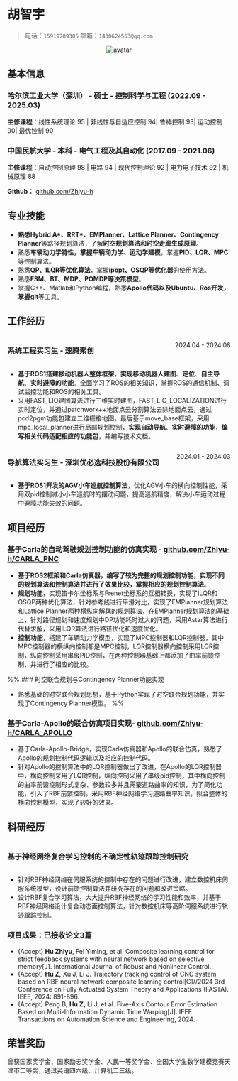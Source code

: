 # 胡智宇

> 电话：`15919789305`       邮箱：`1430624563@qq.com`

<div style="text-align: center;">
    <img src="https://s2.loli.net/2024/08/05/KHw1BS4vG6h5jN9.jpg" alt="avatar">
</div>

## 基本信息

### 哈尔滨工业大学（深圳） - 硕士 - 控制科学与工程   (2022.09 - 2025.03)



**主修课程**：线性系统理论 95 | 非线性与自适应控制 94| 鲁棒控制 93| 运动控制 90| 最优控制 90


### 中国民航大学 - 本科 - 电气工程及其自动化  (2017.09 - 2021.06)
**主修课程**：自动控制原理 98 | 电路 94 | 现代控制理论 92 | 电力电子技术 92 | 机械原理 88



**Github：** [github.com/Zhiyu-h](https://github.com/Zhiyu-h)   

## 专业技能

- **熟悉Hybrid A\*、RRT\*、EMPlanner、Lattice Planner、Contingency Planner**等路径规划算法，了解**时空规划算法和时空走廊生成原理**。
- 熟悉**车辆动力学特性，掌握车辆动力学、运动学建模**，掌握**PID、LQR、MPC**等控制算法。
- 熟悉**QP、ILQR等优化算法**，掌握**ipopt、OSQP等优化器**的使用方法。
- 熟悉**FSM、BT、MDP、POMDP等决策模型**。
- 掌握C++、Matlab和Python编程，熟悉**Apollo代码以及Ubuntu、Ros开发，掌握git**等工具。

## 工作经历

<div style="display: flex; justify-content: space-between;">
    <h3>系统工程实习生 - 速腾聚创</h3> <p style="text-align: right">2024.04 - 2024.08</p>
</div>



- **基于ROS1搭建移动机器人整体框架**，**实现移动机器人建图**、**定位**、**自主导航**、**实时避障的功能**。全面学习了ROS的相关知识，掌握ROS的通信机制、调试监控功能和ROS的相关工具。
- 采用FAST_LIO建图算法进行三维实时建图，FAST_LIO_LOCALIZATION进行实时定位，并通过patchwork++地面点云分割算法去除地面点云，通过pcd2pgm功能包建立二维栅格地图，最后基于move_base框架，采用mpc_local_planner进行局部规划控制，**实现自动导航**、**实时避障的功能**，**编写相关代码适配相应的功能包**，并编写技术文档。




<div style="display: flex; justify-content: space-between;">
    <h3>导航算法实习生 - 深圳优必选科技股份有限公司</h3> <p style="text-align: right">2024.01 - 2024.03</p>
</div>

- **基于ROS1开发的AGV小车巡航控制算法**，优化AGV小车的横向控制性能，采用双pid控制减小小车巡航时的摆动问题，提高巡航精度，解决小车运动过程中避障功能失效的问题。




## 项目经历

### 基于Carla的自动驾驶规划控制功能的仿真实现 - [github.com/Zhiyu-h/CARLA_PNC](https://github.com/Zhiyu-h/CARLA_PNC)

- **基于ROS2框架和Carla仿真器，编写了较为完整的规划控制功能，实现不同的规划算法和控制算法并进行了效果比较，掌握相应的规划控制算法**。
- **规划功能**，实现笛卡尔坐标系与Frenet坐标系的互相转换，实现了ILQR和OSQP两种优化算法，针对参考线进行平滑对比，实现了EMPlanner规划算法和Lattice Planner两种横纵向解耦的规划算法，在EMPlanner规划算法的基础上，针对路径规划和速度规划中DP功能耗时过大的问题，采用Astar算法进行代替求解，采用ILQR算法进行路径优化和速度优化。
- **控制功能**，搭建了车辆动力学模型，实现了MPC控制器和LQR控制器，其中MPC控制器的横纵向控制都是MPC控制，LQR控制器横向控制采用LQR控制，纵向控制采用串级PID控制，在两种控制器基础上都添加了曲率前馈控制，并进行了相应的比较。

%% ### 时空联合规划与Contingency Planner功能实现

- 熟悉基础的时空联合规划思想，基于Python实现了时空联合规划功能，并实现了Contingency Planner模型。 %%

### 基于Carla-Apollo的联合仿真项目实现- [github.com/Zhiyu-h/CARLA_APOLLO](https://github.com/Zhiyu-h/CARLA_APOLLO)

- 基于Carla-Apollo-Bridge，实现Carla仿真器和Apollo的联合仿真，熟悉了Apollo的规划控制代码逻辑以及相应的控制代码。
- 针对Apollo的控制算法中的LQR控制器做出了改进，在Apollo的LQR控制器中，横向控制采用了LQR控制，纵向控制采用了串级pid控制，其中横向控制的曲率前馈控制形式复杂、参数较多并且需要道路曲率的知识，为了简化功能，引入了RBF前馈控制，采用RBF神经网络学习道路曲率知识，拟合整体的横向控制模型，实现了较好的效果。

## 科研经历

<div style="display: flex; justify-content: space-between;">
    <h3>基于神经网络复合学习控制的不确定性轨迹跟踪控制研究</h3> 
</div>



- 针对RBF神经网络在伺服系统的控制中存在的问题进行改进，建立数控机床伺服系统模型，设计前馈控制算法并研究存在的问题和改进策略。
- 设计RBF复合学习算法，大大提升RBF神经网络的学习性能和效率，并基于RBF神经网络设计复合动态面控制算法，针对数控机床等高阶伺服系统进行轨迹跟踪控制。
### 项目成果：已接收论文3篇
- (Accept)   **Hu Zhiyu**, Fei Yiming, et al. Composite learning control for strict feedback systems with neural network based on selective memory[J]. International Journal of Robust and Nonlinear Control.
- (Accept)  **Hu Z,** Xu J, Li J. Trajectory tracking control of CNC system based on RBF neural network composite learning control[C]//2024 3rd Conference on Fully Actuated System Theory and Applications (FASTA). IEEE, 2024: 891-896.
- (Accept)   Peng B, **Hu Z,** Li J, et al. Five-Axis Contour Error Estimation Based on Multi-Information Dynamic Time Warping[J]. IEEE Transactions on Automation Science and Engineering, 2024.

## 荣誉奖励





曾获国家奖学金、国家励志奖学金、人民一等奖学金、全国大学生数学建模竞赛天津市二等奖，通过英语四六级、计算机二三级。
